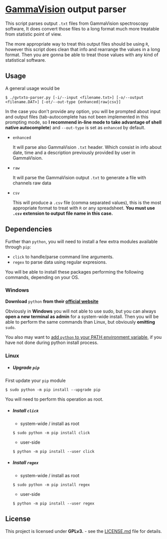 # [GammaVision](https://www.ortec-online.com/products/application-software/gammavision) output parser

This script parses output `.txt` files from GammaVision spectroscopy software, It does convert those files to a long format much more treatable from statistic point of view.

The more appropriate way to treat this output files should be using `R`, however this script does clean that info and rearrange the values in a long format. Then you are gonna be able to treat those values with any kind of statistical software.


## Usage
A general usage would be

```
$ ./gvtxto-parser.py [-i/--input <filename.txt>] [-o/--output <filename.DAT>] [-ot/--out-type {enhanced|raw|csv}]
```

In the case you don't provide any option, you will be prompted about input and output files (tab-autocomplete has not been implemented in this prompting mode, so **I recommend in-line mode to take advantage of shell native autocomplete**) and `--out-type` is set as `enhanced` by default.

  - `enhanced`

    It will parse also GammaVision `.txt` header. Which consist in info about date, time and a description previously provided by user in GammaVision.
  - `raw`

    It will parse the GammaVision output `.txt` to generate a file with channels raw data

  - `csv`

    This will produce a `.csv` file (comma separated values), this is the most appropriate format to treat with `R` or any spreadsheet. **You must use `.csv` extension to output file name in this case.**


## Dependencies
Further than `python`, you will need to install a few extra modules available through `pip`:

- `click` to handle/parse command line arguments.
- `regex` to parse data using regular expresions.

You will be able to install these packages performing the following commands, depending on your OS.

### Windows

**Download** `python` **from their [official website](https://www.python.org/downloads/)**

Obviously in **Windows** you will not able to use sudo, but you can always **open a new terminal as admin** for a system-wide install. Then you will be able to perform the same commands than Linux, but obviously **omitting** `sudo`.


You also may want to [add `python` to your PATH environment variable,](https://www.pythoncentral.io/add-python-to-path-python-is-not-recognized-as-an-internal-or-external-command/) if you have not done during python install process.


### Linux

- ##### Upgrade `pip`
First update your `pip` module
```
$ sudo python -m pip install --upgrade pip
```

You will need to perform this operation as root.

- ##### Install `click`
  - system-wide / install as root
  ```
  $ sudo python -m pip install click
  ```
  - user-side
  ```
  $ python -m pip install --user click
  ```
- ##### Install `regex`
  - system-wide / install as root
  ```
  $ sudo python -m pip install regex
  ```
  - user-side
  ```
  $ python -m pip install --user regex
  ```

## License

This project is licensed under **GPLv3.** - see the [LICENSE.md](LICENSE.md) file for details.
